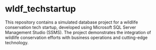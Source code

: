 # wldf_techstartup
This repository contains a simulated database project for a wildlife conservation tech startup, developed using Microsoft SQL Server Management Studio (SSMS). The project demonstrates the integration of wildlife conservation efforts with business operations and cutting-edge technology.
